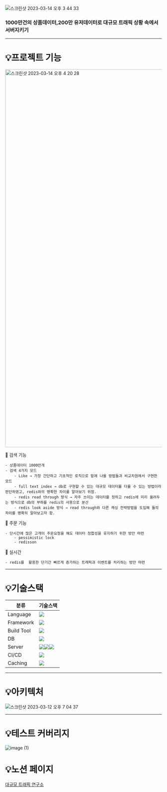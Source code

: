 ![스크린샷 2023-03-14 오후 3 44 33](https://user-images.githubusercontent.com/22368351/224917663-c77598dc-a738-4709-aa11-dd216232b666.png)
### 1000만건의 상품데이터,200만 유저데이터로 대규모 트래픽 상황 속에서 서버지키기

***

# 💡프로젝트&nbsp;기능

<img width="1210" alt="스크린샷 2023-03-14 오후 4 20 28" src="https://user-images.githubusercontent.com/22368351/224924964-38473336-c041-49c3-8126-0923a8bb46bd.png">

💠 검색 기능
```
- 상품데이터 1000만개
- 검색 4가지 모드
    - Like → 가장 간단하고 기초적인 로직으로 밑에 나올 방법들과 비교차원에서 구현한 모드
    - full text index → db로 구현할 수 있는 대규모 데이터를 다룰 수 있는 방법이라 판단하였고, redis와의 명확한 차이를 알아보기 위함.
    - redis read through 방식 → 자주 쓰이는 데이터를 정하고 redis에 미리 올려두는 방식으로 db의 부하를 redis의 사용으로 분산
    - redis look aside 방식 → read through와 다른 캐싱 전략방법을 도입해 둘의 차이를 명확히 알아보고자 함.
```
💠 주문 기능
```
- 단시간에 많은 고객이 주문요청을 해도 데이터 정합성을 유지하기 위한 방안 마련
    - pessimistic lock
    - redisson
```
💠 실시간
```
- redis를  활용한 단기간 빠르게 증가하는 트래픽과 이벤트를 처리하는 방안 마련
```
***

# 💡기술스택

|분류|기술스택|
|------|---|
|Language|<img src="https://img.shields.io/badge/JAVA-EE4353?style=for-the-badge&logo=&logoColor=white">|
|Framework|<img src="https://img.shields.io/badge/Spring Boot-6DB33F?style=for-the-badge&logo=Spring Boot&logoColor=white">|
|Build Tool|<img src="https://img.shields.io/badge/Gradle-02303A?style=for-the-badge&logo=Gradle&logoColor=white">|
|DB|<img src="https://img.shields.io/badge/MySQL-4479A1?style=for-the-badge&logo=MySQL&logoColor=white">|
|Server|<img src="https://img.shields.io/badge/Amazon EC2-FF9900?style=for-the-badge&logo=Amazon EC2&logoColor=white"><img src="https://img.shields.io/badge/AWS MSK-FF9900?style=for-the-badge&logo=&logoColor=white"><img src="https://img.shields.io/badge/AWS Elasticache-FF9900?style=for-the-badge&logo=&logoColor=white">|
|CI/CD|<img src="https://img.shields.io/badge/GitHub Actions-2088FF?style=for-the-badge&logo=GitHub Actions&logoColor=white">|
|Caching|<img src="https://img.shields.io/badge/Redis-DC382D?style=for-the-badge&logo=Redis&logoColor=white">|

***

# 💡아키텍처

![스크린샷 2023-03-12 오후 7 04 37](https://user-images.githubusercontent.com/22368351/225811735-96f7d7ff-b427-48a1-8d99-c6a3074da08e.png)

***

# 💡테스트 커버리지
![image (1)](https://user-images.githubusercontent.com/95980876/224950652-43b2cc17-e628-487b-82de-fa63c0de9072.png)


# 💡노션 페이지
[대규모 트래픽 연구소](https://www.notion.so/e5f437969114433ea90293fb8c2dadd1)
